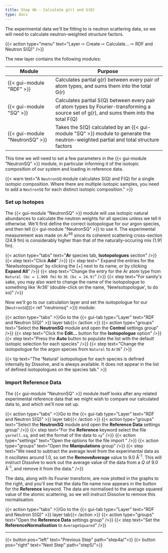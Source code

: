```yaml
---
title: Step 4b - Calculate g(r) and S(Q)
type: docs
---
```



The experimental data we'll be fitting to is neutron scattering data, so we will need to calculate neutron-weighted structure factors.

{{< action type="menu" text="Layer &#8680; Create &#8680; Calculate... &#8680; RDF and Neutron S(Q)" />}}

The new layer contains the following modules:

| Module | Purpose |
|--------|---------|
| {{< gui-module "RDF" >}} | Calculates partial g(r) between every pair of atom types, and sums them into the total G(r) |
| {{< gui-module "SQ" >}} | Calculates partial S(Q) between every pair of atom types by Fourier-transforming a source set of g(r), and sums them into the total F(Q) |
| {{< gui-module "NeutronSQ" >}} | Takes the S(Q) calculated by an {{< gui-module "SQ" >}} module to generate the neutron-weighted partial and total structure factors |

This time we will need to set a few parameters in the {{< gui-module "NeutronSQ" >}} module, in particular informing it of the isotopic composition of our system and loading in reference data.

{{< warn text="A `NeutronSQ` module calculates S(Q) and F(Q) for a single isotopic composition. Where there are multiple isotopic samples, you need to add a `NeutronSQ` for each distinct isotopic composition." >}}


### Set up Isotopes

The {{< gui-module "NeutronSQ" >}} module will use isotopic natural abundances to calculate the neutron weights for all species unless we tell it otherwise. We'll first define the correct isotopologue for our argon species, and then tell {{< gui-module "NeutronSQ" >}} to use it. The experimental measurement was made on Ar<sup>36</sup> since its coherent scattering cross-section (24.9 fm) is considerably higher than that of the naturally-occuring mix (1.91 fm).

{{< action type="tabs" text="**Ar** species tab, **Isotopologues** section" />}}
{{< step text="Click **Add**" />}}
{{< step text=" Expand the entries for the 'NewIsotopologue' by clicking the [+] next to its name, or by clicking **Expand All**" />}}
{{< step text="Change the entry for the Ar atom type from `Natural (bc = 1.909 fm)` to `36 (bc = 24.9)`" />}}
{{< step text="For sanity's sake, you may also want to change the name of the isotopologue to something like 'Ar36' (double-click on the name, 'NewIsotopologue', to do so)" />}}

Now we'll go to our calculation layer and set the isotopologue for our [`NeutronSQ`]({< ref "neutronsq" >}}) module:

{{< action type="tabs" >}}Go to the {{< gui-tab type="Layer" text="RDF and Neutron S(Q)" >}} layer tab{{< /action >}}
{{< action type="groups" text="Select the **NeutronSQ** module and open the **Control** settings group" />}}
{{< step text="Click the **Edit...** button for the **Isotopologue** option" />}}
{{< step text="Press the **Auto** button to populate the list with the default isotopic selection for each species" />}}
{{< step text="Change the isotopologue for the argon species from `Natural` to `Ar36`" />}}

{{< tip text="The 'Natural' isotopologue for each species is defined internally by Dissolve, and is always available. It does not appear in the list of defined isotopologues on the species tab." >}}

### Import Reference Data

The {{< gui-module "NeutronSQ" >}} module itself looks after any related experimental reference data that we might wish to compare our calculated data to, and which we'll now set up.

{{< action type="tabs" >}}Go to the {{< gui-tab type="Layer" text="RDF and Neutron S(Q)" >}} layer tab{{< /action >}}
{{< action type="groups" text="Select the **NeutronSQ** module and open the **Reference Data** settings group" />}}
{{< step text="For the **Reference** keyword select the file `yarnell.sq`, and set the format of the data to `xy`" />}}
{{< action type="settings" text="Open the options for the file import " />}}
{{< action type="groups" text="Open the **Manipulations** group" />}}
{{< step text="We need to subtract the average level from the experimental data as it oscillates around 1.0, so set the **RemoveAverage** value to 9.0 &#8491;<sup>-1</sup>. This will instruct Dissolve to work out the average value of the data from a _Q_ of 9.0 &#8491;<sup>-1</sup>, and remove it from the data." />}}

The data, along with its Fourier transform, are now plotted in the graphs to the right, and you'll see that the data file name now appears in the button for the **Reference** keyword. The data are normalised to the average squared value of the atomic scattering, so we will instruct Dissolve to remove this normalisation.

{{< action type="tabs" >}}Go to the {{< gui-tab type="Layer" text="RDF and Neutron S(Q)" >}} layer tab{{< /action >}}
{{< action type="groups" text="Open the **Reference Data** settings group" />}}
{{< step text="Set the **ReferenceNormalisation** to `AverageSquared`" />}}


* * *
{{< button pos="left" text="Previous Step" path="step4a/">}}
{{< button pos="right" text="Next Step" path="step5/">}}
